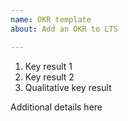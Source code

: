 ```yaml
---
name: OKR template
about: Add an OKR to LTS

---
```


1. Key result 1
2. Key result 2
3. Qualitative key result

Additional details here
